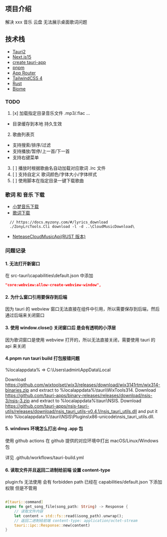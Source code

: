## 项目介绍

解决 xxx 音乐 云盘 无法展示桌面歌词问题

## 技术栈

- [Tauri2](https://v2.tauri.app/)
- [Next.js15](https://nextjs.org/)
- [create tauri-app](https://v2.tauri.app/start/create-project/)
- [pnpm](https://pnpm.io/)
- [App Router](https://nextjs.org/docs/app)
- [TailwindCSS 4](https://tailwindcss.com/)
- [Rust](https://www.rust-lang.org/)
- [Biome](https://biomejs.dev/)

### TODO

1. [x] 加载指定目录音乐文件 .mp3/.flac ...

- 目录缓存到本地 持久生效

2. 歌曲列表页

- 支持搜索/排序/过滤
- 支持播放/暂停/上一首/下一首
- 支持右键菜单

3. [ ] 播放时根据歌曲名自动加载对应歌词 .lrc 文件
4. [ ] 支持自定义 歌词颜色/字体大小/字体样式
5. [ ] 使用脚本在指定目录一键下载歌曲

### 歌词 和 音乐 下载

- [小梦音乐下载](https://zhaoxirj.cn/764.html)
- [歌词下载](https://github.com/real-zony/ZonyLrcToolsX)

```
  // https://docs.myzony.com/#/lyrics_download
  ./ZonyLrcTools.Cli download -l -d ..\CloudMusicDownload\

```

- [NeteaseCloudMusicApi(RUST 版本)](https://github.com/ToeSoft/NeteaseCloudMusicApi)

### 问题记录

#### 1. 无法打开新窗口

在 src-tauri\capabilities\default.json 中添加

```json
"core:webview:allow-create-webview-window",
```

#### 2. 为什么窗口引用要保存到后端

因为 tauri 的 webview 窗口无法直接在组件中引用，所以需要保存到后端，然后通过后端来关闭窗口

#### 3. 使用 window.close() 关闭窗口后 是会有透明的小浮层

因为歌词窗口是使用 webview 打开的，所以无法直接关闭，需要使用 tauri 的 api 来关闭

#### 4.pnpm run tauri build 打包报错问题

%localappdata% => C:\Users\admin\AppData\Local

Download https://github.com/wixtoolset/wix3/releases/download/wix3141rtm/wix314-binaries.zip and extract to %localappdata%\tauri\WixTools314.
Download https://github.com/tauri-apps/binary-releases/releases/download/nsis-3/nsis-3.zip and extract to %localappdata%\tauri\NSIS.
Download https://github.com/tauri-apps/nsis-tauri-utils/releases/download/nsis_tauri_utils-v0.4.1/nsis_tauri_utils.dll and put it into %localappdata%\tauri\NSIS\Plugins\x86-unicode\nsis_tauri_utils.dll.

#### 5. windows 环境怎么打出 dmg .app 包

使用 github actions 在 github 提供的对应环境中打出 macOS/Linux/Windows 包

详见 .github/workflows/tauri-build.yml

#### 6. 读取文件并且返回二进制给前端 设置 content-type

plugin:fs 无法使用 会有 forbidden path
已经在 capabilities/default.json 下添加权限 但是不管用

```rust

#[tauri::command]
async fn get_song_file(song_path: String) -> Response {
    // 读取文件内容
    let content = std::fs::read(&song_path).unwrap();
    // 返回二进制给前端 content-type: application/octet-stream
    tauri::ipc::Response::new(content)
}

```
